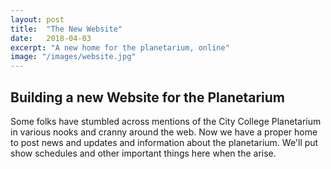 ```yaml
---
layout: post
title:  "The New Website"
date:   2018-04-03
excerpt: "A new home for the planetarium, online"
image: "/images/website.jpg"
---
```


## Building a new Website for the Planetarium

Some folks have stumbled across mentions of the City College Planetarium in various nooks and cranny around the web. Now we have a proper home to post news and updates and information about the planetarium. We'll put show schedules and other important things here when the arise.
